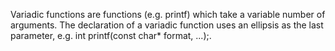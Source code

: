 Variadic functions are functions (e.g. printf) which take a variable number of arguments. The declaration of a variadic function uses an ellipsis as the last parameter, e.g. int printf(const char* format, ...);.
